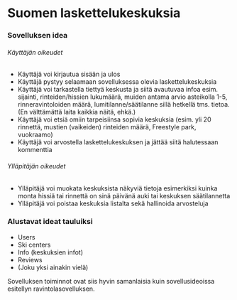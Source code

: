 # Suomen laskettelukeskuksia 

### Sovelluksen idea

###### Käyttäjän oikeudet
  - Käyttäjä voi kirjautua sisään ja ulos
  - Käyttäjä pystyy selaamaan sovelluksessa olevia laskettelukeskuksia 
  - Käyttäjä voi tarkastella tiettyä keskusta ja siitä avautuvaa infoa esim. sijainti, rinteiden/hissien lukumäärä, muiden antama arvio asteikolla 1-5, rinneravintoloiden määrä, lumitilanne/säätilanne sillä hetkellä tms. tietoa. (En välttämättä laita kaikkia näitä, ehkä.)
  - Käyttäjä voi etsiä omiin tarpeisiinsa sopivia keskuksia (esim. yli 20 rinnettä, mustien (vaikeiden) rinteiden määrä, Freestyle park, vuokraamo)
  - Käyttäjä voi arvostella laskettelukeskuksen ja jättää siitä halutessaan kommenttia
  
###### Ylläpitäjän oikeudet
  - Ylläpitäjä voi muokata keskuksista näkyviä tietoja esimerkiksi kuinka monta hissiä tai rinnettä on sinä päivänä auki tai keskuksen säätilannetta
  - Ylläpitäjä voi poistaa keskuksia listalta sekä hallinoida arvosteluja
 
### Alustavat ideat tauluiksi
  - Users
  - Ski centers
  - Info (keskuksien infot)
  - Reviews
  - (Joku yksi ainakin vielä)





Sovelluksen toiminnot ovat siis hyvin samanlaisia kuin sovellusideoissa esitellyn ravintolasovelluksen.

